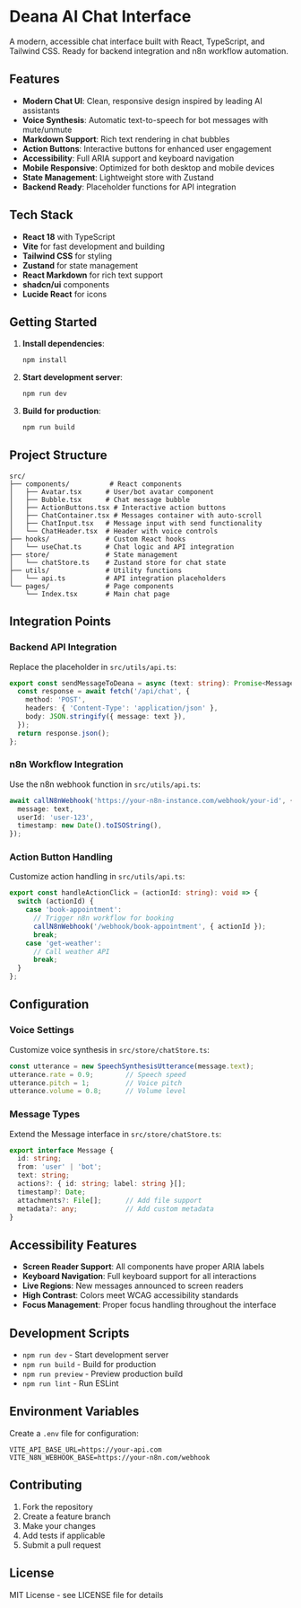 
# Deana AI Chat Interface

A modern, accessible chat interface built with React, TypeScript, and Tailwind CSS. Ready for backend integration and n8n workflow automation.

## Features

- **Modern Chat UI**: Clean, responsive design inspired by leading AI assistants
- **Voice Synthesis**: Automatic text-to-speech for bot messages with mute/unmute
- **Markdown Support**: Rich text rendering in chat bubbles
- **Action Buttons**: Interactive buttons for enhanced user engagement
- **Accessibility**: Full ARIA support and keyboard navigation
- **Mobile Responsive**: Optimized for both desktop and mobile devices
- **State Management**: Lightweight store with Zustand
- **Backend Ready**: Placeholder functions for API integration

## Tech Stack

- **React 18** with TypeScript
- **Vite** for fast development and building
- **Tailwind CSS** for styling
- **Zustand** for state management
- **React Markdown** for rich text support
- **shadcn/ui** components
- **Lucide React** for icons

## Getting Started

1. **Install dependencies**:
   ```bash
   npm install
   ```

2. **Start development server**:
   ```bash
   npm run dev
   ```

3. **Build for production**:
   ```bash
   npm run build
   ```

## Project Structure

```
src/
├── components/          # React components
│   ├── Avatar.tsx      # User/bot avatar component
│   ├── Bubble.tsx      # Chat message bubble
│   ├── ActionButtons.tsx # Interactive action buttons
│   ├── ChatContainer.tsx # Messages container with auto-scroll
│   ├── ChatInput.tsx   # Message input with send functionality
│   └── ChatHeader.tsx  # Header with voice controls
├── hooks/              # Custom React hooks
│   └── useChat.ts      # Chat logic and API integration
├── store/              # State management
│   └── chatStore.ts    # Zustand store for chat state
├── utils/              # Utility functions
│   └── api.ts          # API integration placeholders
└── pages/              # Page components
    └── Index.tsx       # Main chat page
```

## Integration Points

### Backend API Integration

Replace the placeholder in `src/utils/api.ts`:

```typescript
export const sendMessageToDeana = async (text: string): Promise<Message[]> => {
  const response = await fetch('/api/chat', {
    method: 'POST',
    headers: { 'Content-Type': 'application/json' },
    body: JSON.stringify({ message: text }),
  });
  return response.json();
};
```

### n8n Workflow Integration

Use the n8n webhook function in `src/utils/api.ts`:

```typescript
await callN8nWebhook('https://your-n8n-instance.com/webhook/your-id', {
  message: text,
  userId: 'user-123',
  timestamp: new Date().toISOString(),
});
```

### Action Button Handling

Customize action handling in `src/utils/api.ts`:

```typescript
export const handleActionClick = (actionId: string): void => {
  switch (actionId) {
    case 'book-appointment':
      // Trigger n8n workflow for booking
      callN8nWebhook('/webhook/book-appointment', { actionId });
      break;
    case 'get-weather':
      // Call weather API
      break;
  }
};
```

## Configuration

### Voice Settings

Customize voice synthesis in `src/store/chatStore.ts`:

```typescript
const utterance = new SpeechSynthesisUtterance(message.text);
utterance.rate = 0.9;        // Speech speed
utterance.pitch = 1;         // Voice pitch
utterance.volume = 0.8;      // Volume level
```

### Message Types

Extend the Message interface in `src/store/chatStore.ts`:

```typescript
export interface Message {
  id: string;
  from: 'user' | 'bot';
  text: string;
  actions?: { id: string; label: string }[];
  timestamp?: Date;
  attachments?: File[];      // Add file support
  metadata?: any;            // Add custom metadata
}
```

## Accessibility Features

- **Screen Reader Support**: All components have proper ARIA labels
- **Keyboard Navigation**: Full keyboard support for all interactions
- **Live Regions**: New messages announced to screen readers
- **High Contrast**: Colors meet WCAG accessibility standards
- **Focus Management**: Proper focus handling throughout the interface

## Development Scripts

- `npm run dev` - Start development server
- `npm run build` - Build for production
- `npm run preview` - Preview production build
- `npm run lint` - Run ESLint

## Environment Variables

Create a `.env` file for configuration:

```env
VITE_API_BASE_URL=https://your-api.com
VITE_N8N_WEBHOOK_BASE=https://your-n8n.com/webhook
```

## Contributing

1. Fork the repository
2. Create a feature branch
3. Make your changes
4. Add tests if applicable
5. Submit a pull request

## License

MIT License - see LICENSE file for details
